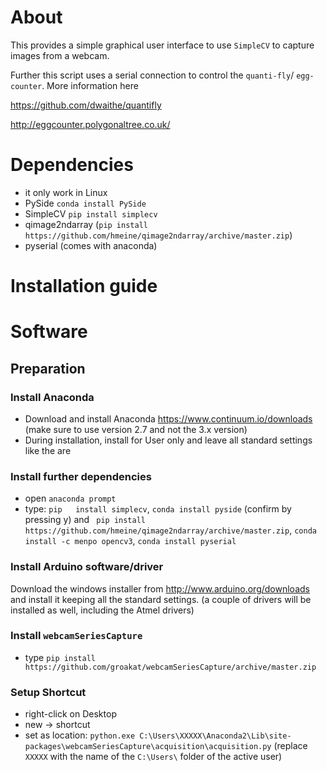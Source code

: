 # About
This provides a simple graphical user interface to use `SimpleCV` to capture images from a webcam.

Further this script uses a serial connection to control the `quanti-fly`/ `egg-counter`. More information here

https://github.com/dwaithe/quantifly

http://eggcounter.polygonaltree.co.uk/



# Dependencies
- it only work in Linux
- PySide `conda install PySide`
- SimpleCV `pip install simplecv`
- qimage2ndarray (`pip install https://github.com/hmeine/qimage2ndarray/archive/master.zip`)
- pyserial (comes with anaconda)

# Installation guide

# Software

## Preparation

### Install Anaconda
- Download and install Anaconda https://www.continuum.io/downloads (make sure to use version 2.7 and not the 3.x version)
- During installation, install for User only and leave all standard settings like the are

### Install further dependencies
- open `anaconda prompt` 
- type: `pip   install simplecv`, `conda install pyside` (confirm by pressing y) and ` pip install https://github.com/hmeine/qimage2ndarray/archive/master.zip`, `conda install -c menpo opencv3`, `conda install pyserial`

### Install Arduino software/driver
Download the windows installer from http://www.arduino.org/downloads and install it keeping all the standard settings. (a couple of drivers will be installed as well, including the Atmel drivers)


### Install `webcamSeriesCapture`
- type `pip install https://github.com/groakat/webcamSeriesCapture/archive/master.zip`

### Setup Shortcut
- right-click on Desktop
- new -> shortcut
- set as location: `python.exe C:\Users\XXXXX\Anaconda2\Lib\site-packages\webcamSeriesCapture\acquisition\acquisition.py` (replace `XXXXX` with the name of the `C:\Users\` folder of the active user)
